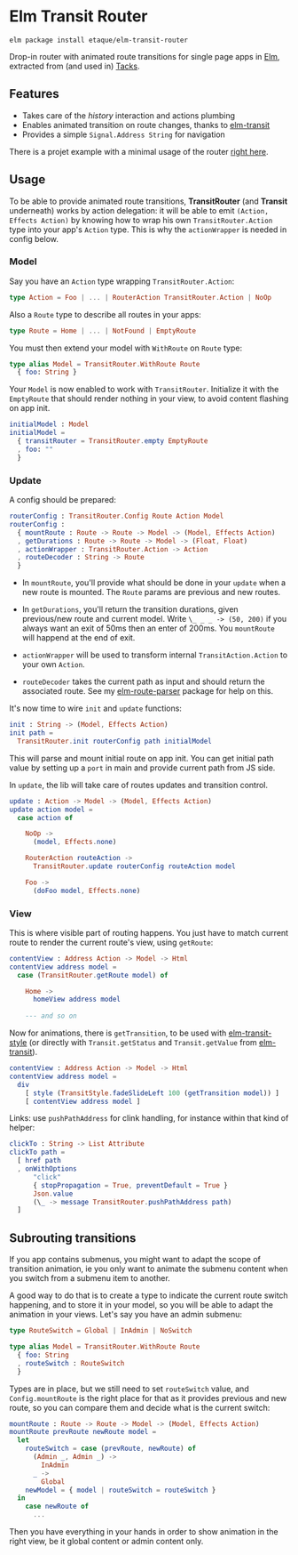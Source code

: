 # Elm Transit Router

    elm package install etaque/elm-transit-router

Drop-in router with animated route transitions for single page apps in [Elm](http://elm-lang.org/), extracted from (and used in) [Tacks](https://github.com/etaque/tacks/tree/master/client/src).


## Features

* Takes care of the *history* interaction and actions plumbing
* Enables animated transition on route changes, thanks to [elm-transit](http://package.elm-lang.org/packages/etaque/elm-transit/latest)
* Provides a simple `Signal.Address String` for navigation 

There is a projet example with a minimal usage of the router [right here](./example).


## Usage

To be able to provide animated route transitions, **TransitRouter** (and **Transit** underneath) works by action delegation: it will be able to emit `(Action, Effects Action)` by knowing how to wrap his own `TransitRouter.Action` type into your app's `Action` type. This is why the `actionWrapper` is needed in config below.


### Model

Say you have an `Action` type wrapping `TransitRouter.Action`:

```elm
type Action = Foo | ... | RouterAction TransitRouter.Action | NoOp
```

Also a `Route` type to describe all routes in your apps:

```elm
type Route = Home | ... | NotFound | EmptyRoute
```

You must then extend your model with `WithRoute` on `Route` type:

```elm
type alias Model = TransitRouter.WithRoute Route 
  { foo: String }
```

Your `Model` is now enabled to work with `TransitRouter`. Initialize it with the `EmptyRoute` that should render nothing in your view, to avoid content flashing on app init.

```elm
initialModel : Model
initialModel =
  { transitRouter = TransitRouter.empty EmptyRoute
  , foo: ""
  }
```


### Update

A config should be prepared:

```elm
routerConfig : TransitRouter.Config Route Action Model
routerConfig :
  { mountRoute : Route -> Route -> Model -> (Model, Effects Action)
  , getDurations : Route -> Route -> Model -> (Float, Float)
  , actionWrapper : TransitRouter.Action -> Action
  , routeDecoder : String -> Route
  }
```

* In `mountRoute`, you'll provide what should be done in your `update` when a new route is mounted. The `Route` params are previous and new routes.

* In `getDurations`, you'll return the transition durations, given previous/new route and current model. Write `\_ _ _ -> (50, 200)` if you always want an exit of 50ms then an enter of 200ms. You `mountRoute` will happend at the end of exit.

* `actionWrapper` will be used to transform internal `TransitAction.Action` to your own `Action`.

* `routeDecoder` takes the current path as input and should return the associated route.
See my [elm-route-parser](http://package.elm-lang.org/packages/etaque/elm-route-parser/latest) package for help on this.


It's now time to wire `init` and `update` functions:

```elm
init : String -> (Model, Effects Action)
init path =
  TransitRouter.init routerConfig path initialModel
```

This will parse and mount initial route on app init. You can get initial path value by setting up a `port` in main and provide current path from JS side.

In `update`, the lib will take care of routes updates and transition control.

```elm
update : Action -> Model -> (Model, Effects Action)
update action model =
  case action of

    NoOp ->
      (model, Effects.none)

    RouterAction routeAction ->
      TransitRouter.update routerConfig routeAction model

    Foo ->
      (doFoo model, Effects.none)
```


### View

This is where visible part of routing happens. You just have to match current route to render the current route's view, using `getRoute`:


```elm
contentView : Address Action -> Model -> Html
contentView address model =
  case (TransitRouter.getRoute model) of

    Home ->
      homeView address model
    
    --- and so on

```

Now for animations, there is `getTransition`, to be used with [elm-transit-style](http://package.elm-lang.org/packages/etaque/elm-transit-style/latest) (or directly with `Transit.getStatus` and `Transit.getValue` from [elm-transit](http://package.elm-lang.org/packages/etaque/elm-transit/latest)).

```elm
contentView : Address Action -> Model -> Html
contentView address model =
  div
    [ style (TransitStyle.fadeSlideLeft 100 (getTransition model)) ]
    [ contentView address model ]
```

Links: use `pushPathAddress` for clink handling, for instance within that kind of helper:

```elm
clickTo : String -> List Attribute
clickTo path =
  [ href path
  , onWithOptions
      "click"
      { stopPropagation = True, preventDefault = True }
      Json.value
      (\_ -> message TransitRouter.pushPathAddress path)
  ]
```

## Subrouting transitions

If you app contains submenus, you might want to adapt the scope of transition animation, ie you only want to animate the submenu content when you switch from a submenu item to another.

A good way to do that is to create a type to indicate the current route switch happening, and to store it in your model, so you will be able to adapt the animation in your views. Let's say you have an admin submenu:

```elm
type RouteSwitch = Global | InAdmin | NoSwitch

type alias Model = TransitRouter.WithRoute Route 
  { foo: String
  , routeSwitch : RouteSwitch
  }
```

Types are in place, but we still need to set `routeSwitch` value, and `Config.mountRoute` is the right place for that as it provides previous and new route, so you can compare them and decide what is the current switch:

```elm
mountRoute : Route -> Route -> Model -> (Model, Effects Action)
mountRoute prevRoute newRoute model =
  let
    routeSwitch = case (prevRoute, newRoute) of
      (Admin _, Admin _) ->
        InAdmin
      _ ->
        Global
    newModel = { model | routeSwitch = routeSwitch }
  in
    case newRoute of
      ...
```

Then you have everything in your hands in order to show animation in the right view, be it global content or admin content only.
